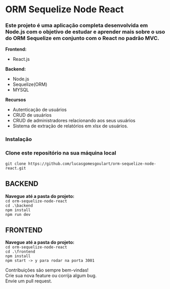# ORM Sequelize Node React
### Este projeto é uma aplicação completa desenvolvida em Node.js com o objetivo de estudar e aprender mais sobre o uso do ORM Sequelize em conjunto com o React no padrão MVC.

**Frontend:**  
* React.js  

**Backend:**  
* Node.js
* Sequelize(ORM)
* MYSQL

**Recursos**
* Autenticação de usuários
* CRUD de usuários
* CRUD de administradores relacionando aos seus usuários
* Sistema de extração de relatórios em xlsx de usuários.  
  
### Instalação  
### Clone este repositório na sua máquina local

```git clone https://github.com/lucasgomesgoulart/orm-sequelize-node-react.git```  

## BACKEND  
**Navegue até a pasta do projeto:**  
`cd orm-sequelize-node-react`  
`cd .\backend`  
`npm install`  
`npm run dev`  


## FRONTEND  
**Navegue até a pasta do projeto:**  
`cd orm-sequelize-node-react  `  
`cd .\frontend`    
`npm install`    
`npm start -> y para rodar na porta 3001 `  

Contribuições são sempre bem-vindas!  
Crie sua nova feature ou corrija algum bug.  
Envie um pull request.  
